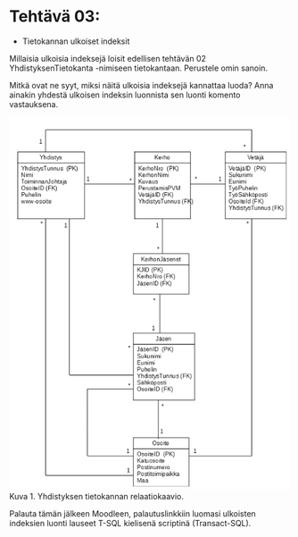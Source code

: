 # Tehtävä 03:

- Tietokannan ulkoiset indeksit

Millaisia ulkoisia indeksejä loisit edellisen tehtävän 02 YhdistyksenTietokanta -nimiseen tietokantaan. Perustele omin sanoin.

Mitkä ovat ne syyt, miksi näitä ulkoisia indeksejä kannattaa luoda? Anna ainakin yhdestä ulkoisen indeksin luonnista sen luonti komento vastauksena.

![](YhdistyksenTietokantaKaavio.jpg)<br>
Kuva 1. Yhdistyksen tietokannan relaatiokaavio.

Palauta tämän jälkeen Moodleen, palautuslinkkiin luomasi ulkoisten indeksien  luonti lauseet T-SQL kielisenä scriptinä (Transact-SQL).
